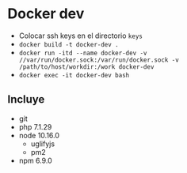 # Docker dev

* Colocar ssh keys en el directorio `keys`
* `docker build -t docker-dev .`
* `docker run -itd --name docker-dev -v //var/run/docker.sock:/var/run/docker.sock -v /path/to/host/workdir:/work docker-dev`
* `docker exec -it docker-dev bash`

## Incluye

* git
* php 7.1.29
* node 10.16.0 
    * uglifyjs
    * pm2
* npm 6.9.0